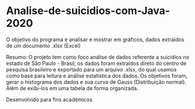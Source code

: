 # Analise-de-suicidios-com-Java-2020
O objetivo do programa é analisar e mostrar em gráficos, dados extraídos de um documento .xlsx (Excel)

Resumo:
O projeto tem como foco análise de dados referente a suicídios no estado de São Paulo - Brasil, os dados foram extraídos direto do centro de pesquisa brasileiro e exportado para um arquivo .xlsx, do qual usamos como base para leitura e análise estatistica dos dados. Os objetivos foram, gerar o histograma dos dados e sua curva de Gauss (Distribuição normal). Além de exibi-los em uma tabela de forma organizada.

Desenvolvido para fins acadêmicos
